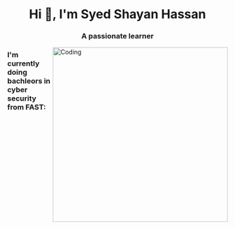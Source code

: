 <h1 align="center">Hi 👋, I'm Syed Shayan Hassan</h1>
<h3 align="center">A passionate learner</h3>
<img align="right" alt="Coding" width="400" src="https://cdn.dribbble.com/users/1162077/screenshots/3848914/programmer.gif">

<h3 align="left">I'm currently doing bachleors in cyber security from FAST:</h3>
<p align="left">
</p>
